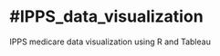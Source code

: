 #IPPS_data_visualization
===============================

IPPS medicare data visualization using R and Tableau

